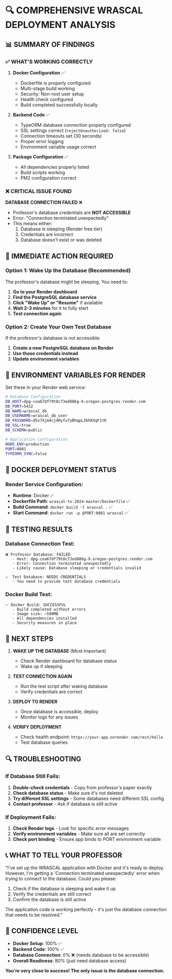 # 🔍 COMPREHENSIVE WRASCAL DEPLOYMENT ANALYSIS

## 📊 SUMMARY OF FINDINGS

### ✅ WHAT'S WORKING CORRECTLY

1. **Docker Configuration** ✅
   - Dockerfile is properly configured
   - Multi-stage build working
   - Security: Non-root user setup
   - Health check configured
   - Build completed successfully locally

2. **Backend Code** ✅
   - TypeORM database connection properly configured
   - SSL settings correct (`rejectUnauthorized: false`)
   - Connection timeouts set (30 seconds)
   - Proper error logging
   - Environment variable usage correct

3. **Package Configuration** ✅
   - All dependencies properly listed
   - Build scripts working
   - PM2 configuration correct

### ❌ CRITICAL ISSUE FOUND

**DATABASE CONNECTION FAILED** ❌
- Professor's database credentials are **NOT ACCESSIBLE**
- Error: "Connection terminated unexpectedly"
- This means either:
  1. Database is sleeping (Render free tier)
  2. Credentials are incorrect
  3. Database doesn't exist or was deleted

## 🚨 IMMEDIATE ACTION REQUIRED

### Option 1: Wake Up the Database (Recommended)
The professor's database might be sleeping. You need to:

1. **Go to your Render dashboard**
2. **Find the PostgreSQL database service**
3. **Click "Wake Up" or "Resume"** if available
4. **Wait 2-3 minutes** for it to fully start
5. **Test connection again**

### Option 2: Create Your Own Test Database
If the professor's database is not accessible:

1. **Create a new PostgreSQL database on Render**
2. **Use those credentials instead**
3. **Update environment variables**

## 🔧 ENVIRONMENT VARIABLES FOR RENDER

Set these in your Render web service:

```bash
# Database Configuration
DB_HOST=dpg-coa67df79t8c73ed886g-9.oregon-postgres.render.com
DB_PORT=5432
DB_NAME=wrascal_db
DB_USERNAME=wrascal_db_user
DB_PASSWORD=d5x7Xjm4cj4Ryfu7yBhqpL2bhKXqF1tK
DB_SSL=true
DB_SCHEMA=public

# Application Configuration
NODE_ENV=production
PORT=8081
TYPEORM_SYNC=false
```

## 🐳 DOCKER DEPLOYMENT STATUS

### Render Service Configuration:
- **Runtime**: Docker ✅
- **Dockerfile Path**: `wrascal-ts-2024-master/Dockerfile` ✅
- **Build Command**: `docker build -t wrascal .` ✅
- **Start Command**: `docker run -p $PORT:8081 wrascal` ✅

## 🧪 TESTING RESULTS

### Database Connection Test:
```
❌ Professor Database: FAILED
   - Host: dpg-coa67df79t8c73ed886g-9.oregon-postgres.render.com
   - Error: Connection terminated unexpectedly
   - Likely cause: Database sleeping or credentials invalid

⚠️  Test Database: NEEDS CREDENTIALS
   - You need to provide test database credentials
```

### Docker Build Test:
```
✅ Docker Build: SUCCESSFUL
   - Build completed without errors
   - Image size: ~500MB
   - All dependencies installed
   - Security measures in place
```

## 🎯 NEXT STEPS

1. **WAKE UP THE DATABASE** (Most Important)
   - Check Render dashboard for database status
   - Wake up if sleeping

2. **TEST CONNECTION AGAIN**
   - Run the test script after waking database
   - Verify credentials are correct

3. **DEPLOY TO RENDER**
   - Once database is accessible, deploy
   - Monitor logs for any issues

4. **VERIFY DEPLOYMENT**
   - Check health endpoint: `https://your-app.onrender.com/rest/hello`
   - Test database queries

## 🔍 TROUBLESHOOTING

### If Database Still Fails:
1. **Double-check credentials** - Copy from professor's paper exactly
2. **Check database status** - Make sure it's not deleted
3. **Try different SSL settings** - Some databases need different SSL config
4. **Contact professor** - Ask if database is still active

### If Deployment Fails:
1. **Check Render logs** - Look for specific error messages
2. **Verify environment variables** - Make sure all are set correctly
3. **Check port binding** - Ensure app binds to PORT environment variable

## 📞 WHAT TO TELL YOUR PROFESSOR

"I've set up the WRASCAL application with Docker and it's ready to deploy. However, I'm getting a 'Connection terminated unexpectedly' error when trying to connect to the database. Could you please:

1. Check if the database is sleeping and wake it up
2. Verify the credentials are still correct
3. Confirm the database is still active

The application code is working perfectly - it's just the database connection that needs to be resolved."

## 🎉 CONFIDENCE LEVEL

- **Docker Setup**: 100% ✅
- **Backend Code**: 100% ✅  
- **Database Connection**: 0% ❌ (needs database to be accessible)
- **Overall Readiness**: 80% (just need database access)

**You're very close to success! The only issue is the database connection.**




